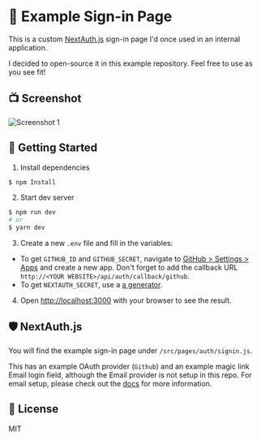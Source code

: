 # 🔐 Example Sign-in Page

This is a custom [NextAuth.js](https://next-auth.js.org) sign-in page I'd once used in an internal application. 

I decided to open-source it in this example repository. Feel free to use as you see fit!

## 📺 Screenshot

![Screenshot 1](https://i.imgur.com/YLw7d5W.png)

## 🚀 Getting Started


1. Install dependencies
```bash
$ npm Install
```

2. Start dev server

```bash
$ npm run dev
# or
$ yarn dev
```

3. Create a new `.env` file and fill in the variables:
- To get `GITHUB_ID` and `GITHUB_SECRET`, navigate to [GitHub > Settings > Apps](https://github.com/settings/apps) and create a new app. Don't forget to add the callback URL `http://<YOUR WEBSITE>/api/auth/callback/github`.
- To get `NEXTAUTH_SECRET`, use a [a generator](https://generate-secret.vercel.app/32).

4. Open [http://localhost:3000](http://localhost:3000) with your browser to see the result.

## 🛡 NextAuth.js

You will find the example sign-in page under `/src/pages/auth/signin.js`. 

This has an example OAuth provider (`Github`) and an example magic link Email login field, although the Email provider is not setup in this repo. For email setup, please check out the [docs](https://next-auth.js.org/configuration/providers/email) for more information.

## 📝 License

MIT
